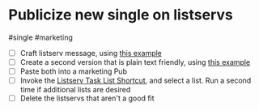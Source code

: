# Publicize new single on listservs

#single #marketing

- [ ] Craft listserv message, using [this example](https://github.com/mediastudiespress/singles/blob/master/marketing/example-listserv-email-message.md#L0)
- [ ] Create a second version that is plain text friendly, using [this example](https://github.com/mediastudiespress/singles/blob/master/marketing/example-listserve-email-message-plain-text.md#L0)
- [ ] Paste both into a marketing Pub
- [ ] Invoke the [Listserv Task List Shortcut](shortcuts://run-shortcut?name=listserv%20task%20list), and select a list. Run a second time if additional lists are desired
- [ ] Delete the listservs that aren't a good fit